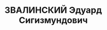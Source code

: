 ---
title: ЗВАЛИНСКИЙ Эдуард Сигизмундович
description: "Род. в 1898, Енисейская губ., Ачинский уезд, с. Покровка, поляк, обр.:\
  \ малограмотный. Проживал: КЖД, ст-ция Боготол. Старший диспетчер паровозного отделения\
  \ КЖД \n  Арестован 12.12.1936. Обв. по ст.58—7, 58—11 УК РСФСР. Приговор: комиссия\
  \ НКВД СССР и Прокурора СССР, 29.10.1937 – ВМН. Расстрелян 25.11.1937, в г. Красноярске.\
  \ \n  Реабилитирован военным трибуналом СибВО 19.11.1957"
---
